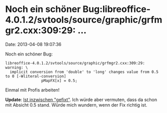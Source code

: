 Noch ein schöner Bug:libreoffice-4.0.1.2/svtools/source/graphic/grfmgr2.cxx:309:29: \...
========================================================================================

Date: 2013-04-08 19:07:36

Noch ein schöner Bug:

    libreoffice-4.0.1.2/svtools/source/graphic/grfmgr2.cxx:309:29: warning: \
      implicit conversion from 'double' to 'long' changes value from 0.5 to 0 [-Wliteral-conversion]
                    pMapFX[x] = 0.5;

Einmal mit Profis arbeiten!

**Update**: [Ist inzwischen
\"gefixt\"](http://cgit.freedesktop.org/libreoffice/core/commit/?id=6475609e882c16c7536bbfa502e2f8341abfea6e).
Ich würde aber vermuten, dass da schon mit Absicht 0.5 stand. Würde mich
wundern, wenn der Fix richtig ist.
